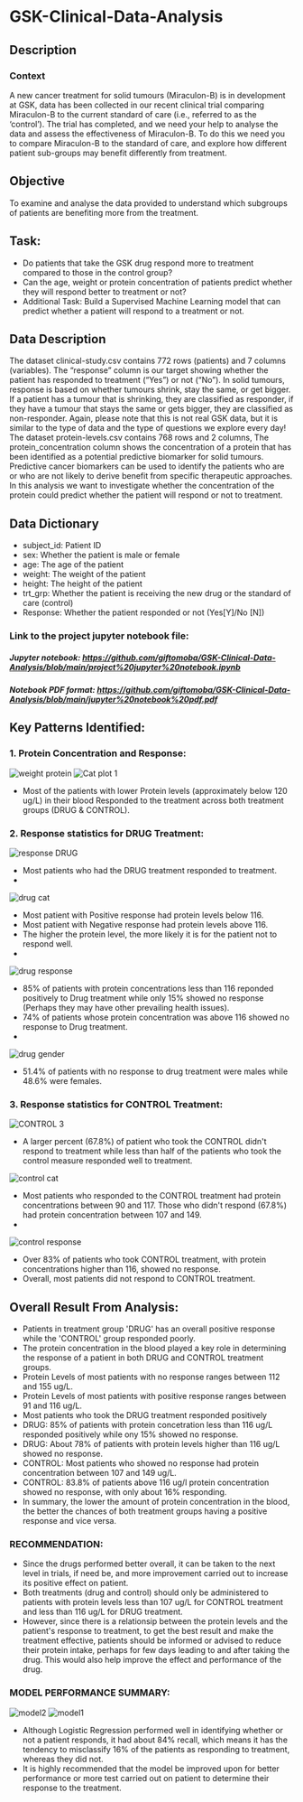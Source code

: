 # GSK-Clinical-Data-Analysis

## Description
### Context
A new cancer treatment for solid tumours (Miraculon-B) is in development at GSK, data has 
been collected in our recent clinical trial comparing Miraculon-B to the current standard of 
care (i.e., referred to as the ‘control’). The trial has completed, and we need your help to
analyse the data and assess the effectiveness of Miraculon-B. To do this we need you to 
compare Miraculon-B to the standard of care, and explore how different patient sub-groups
may benefit differently from treatment.

## Objective
To examine and analyse the data provided to understand which subgroups of 
patients are benefiting more from the treatment. 

## Task:
- Do patients that take the GSK drug respond more to treatment compared to those in the control group? 
- Can the age, weight or protein concentration of patients predict whether they will respond better to treatment or not?
- Additional Task: Build a Supervised Machine Learning model that can predict whether a patient will respond to a treatment or not.

## Data Description
The dataset clinical-study.csv contains 772 rows (patients) and 7 columns (variables). The 
“response” column is our target showing whether the patient has responded to treatment 
(“Yes”) or not (“No”). In solid tumours, response is based on whether tumours shrink, stay the 
same, or get bigger. If a patient has a tumour that is shrinking, they are classified as 
responder, if they have a tumour that stays the same or gets bigger, they are classified as 
non-responder. Again, please note that this is not real GSK data, but it is similar to the type of 
data and the type of questions we explore every day!
The dataset protein-levels.csv contains 768 rows and 2 columns, The protein_concentration
column shows the concentration of a protein that has been identified as a potential 
predictive biomarker for solid tumours. Predictive cancer biomarkers can be used to identify 
the patients who are or who are not likely to derive benefit from specific therapeutic 
approaches. In this analysis we want to investigate whether the concentration of the protein 
could predict whether the patient will respond or not to treatment. 

## Data Dictionary
- subject_id: Patient ID
- sex: Whether the patient is male or female
- age: The age of the patient 
- weight: The weight of the patient 
- height: The height of the patient
- trt_grp: Whether the patient is receiving the new drug or the standard of care (control)
- Response: Whether the patient responded or not (Yes[Y]/No [N])

### Link to the project jupyter notebook file:
##### Jupyter notebook: https://github.com/giftomoba/GSK-Clinical-Data-Analysis/blob/main/project%20jupyter%20notebook.ipynb
##### Notebook PDF format: https://github.com/giftomoba/GSK-Clinical-Data-Analysis/blob/main/jupyter%20notebook%20pdf.pdf

## Key Patterns Identified:
### 1. Protein Concentration and Response:
![weight protein](https://github.com/giftomoba/GSK-Clinical-Data-Analysis/assets/124467481/e1fba93e-c098-4e53-bcc6-92bb7264bf82)
![Cat plot 1](https://github.com/giftomoba/GSK-Clinical-Data-Analysis/assets/124467481/46e2adaf-79a2-48e5-899f-c6c3e9cf2ae8)

- Most of the patients with lower Protein levels (approximately below 120 ug/L) in their blood Responded to the treatment across both treatment groups (DRUG & CONTROL).

### 2. Response statistics for DRUG Treatment:
![response DRUG](https://github.com/giftomoba/GSK-Clinical-Data-Analysis/assets/124467481/5bd66406-d605-4dcc-8a89-7fcd13223a88)
- Most patients who had the DRUG treatment responded to treatment.
-
![drug cat](https://github.com/giftomoba/GSK-Clinical-Data-Analysis/assets/124467481/1c07969b-513d-414c-bc17-c7b8e0c22828)
- Most patient with Positive response had protein levels below 116.
- Most patient with Negative response had protein levels above 116.
- The higher the protein level, the more likely it is for the patient not to respond well.
-
![drug response](https://github.com/giftomoba/GSK-Clinical-Data-Analysis/assets/124467481/2bb0ba29-c179-4ee6-9089-aaf918448a35)
- 85% of patients with protein concentrations less than 116 reponded positively to Drug treatment while only 15% showed no response (Perhaps they may have other prevailing health issues).
- 74% of patients whose protein concentration was above 116 showed no response to Drug treatment.
-
![drug gender](https://github.com/giftomoba/GSK-Clinical-Data-Analysis/assets/124467481/f1734d1e-d81f-443e-ba4b-e67ca8908de0)
- 51.4% of patients with no response to drug treatment were males while 48.6% were females.


### 3. Response statistics for CONTROL Treatment:
![CONTROL 3](https://github.com/giftomoba/GSK-Clinical-Data-Analysis/assets/124467481/1f57f916-8ac8-479e-8455-09d8537a78d0)
- A larger percent (67.8%) of patient who took the CONTROL didn't respond to treatment while less than half of the patients who took the control measure responded well to treatment.

![control cat](https://github.com/giftomoba/GSK-Clinical-Data-Analysis/assets/124467481/ccebed1e-5ac0-47ea-8c1e-12db34100202)
- Most patients who responded to the CONTROL treatment had protein concentrations between 90 and 117. Those who didn't respond (67.8%) had protein concentration between 107 and 149.
- 
![control response](https://github.com/giftomoba/GSK-Clinical-Data-Analysis/assets/124467481/cdfce282-7cb0-4ba7-ad1b-05168434cb04)
- Over 83% of patients who took CONTROL treatment, with protein concentrations higher than 116, showed no response.
- Overall, most patients did not respond to CONTROL treatment.



## Overall Result From Analysis:
- Patients in treatment group 'DRUG' has an overall positive response while the 'CONTROL' group responded poorly.
- The protein concentration in the blood played a key role in determining the response of a patient in both DRUG and CONTROL treatment groups. 
- Protein Levels of most patients with no response ranges between 112 and 155 ug/L.
- Protein Levels of most patients with positive response ranges between 91 and 116 ug/L.
- Most patients who took the DRUG treatment responded positively
- DRUG: 85% of patients with protein concetration less than 116 ug/L responded positively while ony 15% showed no response.
- DRUG: About 78% of patients with protein levels higher than 116 ug/L showed no response.
- CONTROL: Most patients who showed no response had protein concentration between 107 and 149 ug/L.
- CONTROL: 83.8% of patients above 116 ug/l protein concentration showed no response, with only about 16% responding.
- In summary, the lower the amount of protein concentration in the blood, the better the chances of both treatment groups having a positive response and vice versa.

### RECOMMENDATION:
- Since the drugs performed better overall, it can be taken to the next level in trials, if need be, and more improvement carried out to increase its positive effect on patient.
- Both treatments (drug and control) should only be administered to patients with protein levels less than 107 ug/L for CONTROL treatment and less than 116 ug/L for DRUG treatment. 
- However, since there is a relationsip between the protein levels and the patient's response to treatment, to get the best result and make the treatment effective, patients should be informed or advised to reduce their protein intake, perhaps for few days leading to and after taking the drug. This would also help improve the effect and performance of the drug.
### MODEL PERFORMANCE SUMMARY:
![model2](https://github.com/giftomoba/GSK-Clinical-Data-Analysis/assets/124467481/51ef37c5-1aca-486b-805d-c4b19840e9e2)
![model1](https://github.com/giftomoba/GSK-Clinical-Data-Analysis/assets/124467481/8106414b-5af0-41bb-aa1b-1d44bc3fa36c)

- Although Logistic Regression performed well in identifying whether or not a patient responds, it had about 84% recall, which means it has the tendency to misclassify 16% of the patients as responding to treatment, whereas they did not.
- It is highly recommended that the model be improved upon for better performance or more test carried out on patient to determine their response to the treatment.
